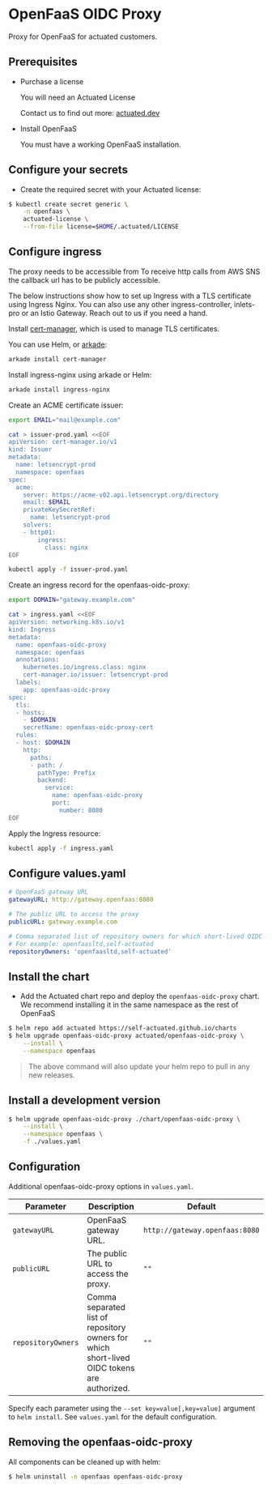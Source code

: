 # OpenFaaS OIDC Proxy

Proxy for OpenFaaS for actuated customers.

## Prerequisites

- Purchase a license

  You will need an Actuated License

  Contact us to find out more: [actuated.dev](https://actuated.dev/)

- Install OpenFaaS

  You must have a working OpenFaaS installation.

## Configure your secrets

- Create the required secret with your Actuated license:

```bash
$ kubectl create secret generic \
    -n openfaas \
    actuated-license \
    --from-file license=$HOME/.actuated/LICENSE
```

## Configure ingress

The proxy needs to be accessible from
To receive http calls from AWS SNS the callback url has to be publicly accessible.

The below instructions show how to set up Ingress with a TLS certificate using Ingress Nginx. You can also use any other ingress-controller, inlets-pro or an Istio Gateway. Reach out to us if you need a hand.

Install [cert-manager](https://cert-manager.io/docs/), which is used to manage TLS certificates.

You can use Helm, or [arkade](https://github.com/alexellis/arkade):

```bash
arkade install cert-manager
```

Install ingress-nginx using arkade or Helm:

```bash
arkade install ingress-nginx
```

Create an ACME certificate issuer:

```bash
export EMAIL="mail@example.com"

cat > issuer-prod.yaml <<EOF
apiVersion: cert-manager.io/v1
kind: Issuer
metadata:
  name: letsencrypt-prod
  namespace: openfaas
spec:
  acme:
    server: https://acme-v02.api.letsencrypt.org/directory
    email: $EMAIL
    privateKeySecretRef:
      name: letsencrypt-prod
    solvers:
    - http01:
        ingress:
          class: nginx
EOF
```

```bash
kubectl apply -f issuer-prod.yaml
```

Create an ingress record for the openfaas-oidc-proxy:

```bash
export DOMAIN="gateway.example.com"

cat > ingress.yaml <<EOF
apiVersion: networking.k8s.io/v1
kind: Ingress
metadata:
  name: openfaas-oidc-proxy
  namespace: openfaas
  annotations:
    kubernetes.io/ingress.class: nginx
    cert-manager.io/issuer: letsencrypt-prod
  labels:
    app: openfaas-oidc-proxy
spec:
  tls:
  - hosts:
    - $DOMAIN
    secretName: openfaas-oidc-proxy-cert
  rules:
  - host: $DOMAIN
    http:
      paths:
      - path: /
        pathType: Prefix
        backend:
          service:
            name: openfaas-oidc-proxy
            port:
              number: 8080
EOF
```

Apply the Ingress resource:

```bash
kubectl apply -f ingress.yaml
```

## Configure values.yaml

```yaml
# OpenFaaS gateway URL
gatewayURL: http://gateway.openfaas:8080

# The public URL to access the proxy
publicURL: gateway.example.com

# Comma separated list of repository owners for which short-lived OIDC tokens are authorized.
# For example: openfaasltd,self-actuated
repositoryOwners: 'openfaasltd,self-actuated'
```

## Install the chart

- Add the Actuated chart repo and deploy the `openfaas-oidc-proxy` chart. We recommend installing it in the same namespace as the rest of OpenFaaS

```sh
$ helm repo add actuated https://self-actuated.github.io/charts
$ helm upgrade openfaas-oidc-proxy actuated/openfaas-oidc-proxy \
    --install \
    --namespace openfaas
```

> The above command will also update your helm repo to pull in any new releases.

## Install a development version

```sh
$ helm upgrade openfaas-oidc-proxy ./chart/openfaas-oidc-proxy \
    --install \
    --namespace openfaas \
    -f ./values.yaml
```

## Configuration

Additional openfaas-oidc-proxy options in `values.yaml`.

| Parameter          | Description                                                                                 | Default                        |
| ------------------ | ------------------------------------------------------------------------------------------- | ------------------------------ |
| `gatewayURL`       | OpenFaaS gateway URL.                                                                       | `http://gateway.openfaas:8080` |
| `publicURL`        | The public URL to access the proxy.                                                         | `""`                           |
| `repositoryOwners` | Comma separated list of repository owners for which short-lived OIDC tokens are authorized. | `""`                           |

Specify each parameter using the `--set key=value[,key=value]` argument to `helm install`. See `values.yaml` for the default configuration.

## Removing the openfaas-oidc-proxy

All components can be cleaned up with helm:

```sh
$ helm uninstall -n openfaas openfaas-oidc-proxy
```
